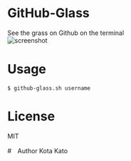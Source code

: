 # GitHub-Glass
See the grass on Github on the terminal  
![screenshot](https://github.com/kato-k/assets/raw/master/github-glass-cli.png)

# Usage
`$ github-glass.sh username`

# License
MIT

#　Author
Kota Kato
